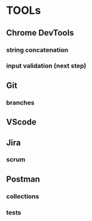 # TOOLs

## Chrome DevTools
### string concatenation
### input validation (next step)

## Git
### branches

## VScode

## Jira
### scrum

## Postman
### collections
### tests
